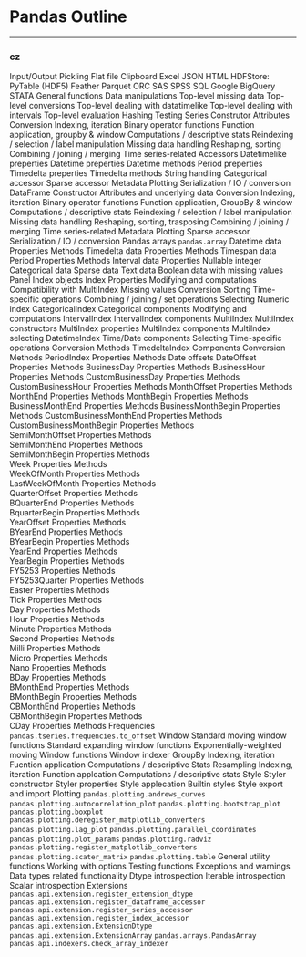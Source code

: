 #   Pandas Outline

- - - - -

### cz

Input/Output
    Pickling
    Flat file
    Clipboard
    Excel
    JSON
    HTML
    HDFStore: PyTable (HDF5)
    Feather
    Parquet
    ORC
    SAS
    SPSS
    SQL
    Google BigQuery
    STATA
General functions
    Data manipulations
    Top-level missing data
    Top-level conversions
    Top-level dealing with datatimelike
    Top-level dealing with intervals
    Top-level evaluation
    Hashing
    Testing
Series
    Construtor
    Attributes
    Conversion
    Indexing, iteration
    Binary operator functions
    Function application, groupby & window
    Computations / descriptive stats
    Reindexing / selection / label manipulation
    Missing data handling
    Reshaping, sorting
    Combining / joining / merging
    Time series-related
    Accessors
        Datetimelike preperties
            Datetime preperties
            Datetime methods
            Period preperties
            Timedelta preperties
            Timedelta methods
        String handling
        Categorical accessor
        Sparse accessor
        Metadata
    Plotting
    Serialization / IO / conversion
DataFrame
    Constructor
    Attributes and underlying data
    Conversion
    Indexing, iteration
    Binary operator functions
    Function application, GroupBy & window
    Computations / descriptive stats
    Reindexing / selection / label manipulation
    Missing data handling
    Reshaping, sorting, trasposing
    Combining / joining / merging
    Time series-related
    Metadata
    Plotting
    Sparse accessor
    Serialization / IO / conversion
Pandas arrays
    `pandas.array`
    Datetime data
        Properties
        Methods
    Timedelta data
        Properties
        Methods
    Timespan data
    Period
        Properties
        Methods
    Interval data
        Properties
    Nullable integer
    Categorical data
    Sparse data
    Text data
    Boolean data with missing values
Panel
Index objects
    Index
        Properties
        Modifying and computations
        Compatibility with MultiIndex
        Missing values
        Conversion
        Sorting
        Time-specific operations
        Combining / joining / set operations
        Selecting
    Numeric index
    CategoricalIndex
        Categorical components
        Modifying and computations
    IntervalIndex
        IntervalIndex components
    MultiIndex
        MultiIndex constructors
        MultiIndex properties
        MultiIndex components
        MultiIndex selecting
    DatetimeIndex
        Time/Date components
        Selecting
        Time-specific operations
        Conversion
        Methods
    TimedeltaIndex
        Components
        Conversion
        Methods
    PeriodIndex
        Properties
        Methods 
Date offsets
    DateOffset
        Properties
        Methods
    BusinessDay
        Properties
        Methods
    BusinessHour
        Properties
        Methods
    CustomBusinessDay
        Properties
        Methods
    CustomBusinessHour
        Properties
        Methods
    MonthOffset
        Properties
        Methods
    MonthEnd
        Properties
        Methods
    MonthBegin
        Properties
        Methods
    BusinessMonthEnd
        Properties
        Methods
    BusinessMonthBegin
        Properties
        Methods
    CustomBusinessMonthEnd
        Properties
        Methods
    CustomBusinessMonthBegin
        Properties
        Methods    
    SemiMonthOffset
        Properties
        Methods    
    SemiMonthEnd
        Properties
        Methods    
    SemiMonthBegin
        Properties
        Methods    
    Week
        Properties
        Methods    
    WeekOfMonth
        Properties
        Methods    
    LastWeekOfMonth
        Properties
        Methods    
    QuarterOffset
        Properties
        Methods    
    BQuarterEnd
        Properties
        Methods    
    BquarterBegin
        Properties
        Methods    
    YearOffset
        Properties
        Methods    
    BYearEnd
        Properties
        Methods    
    BYearBegin
        Properties
        Methods    
    YearEnd
        Properties
        Methods    
    YearBegin
        Properties
        Methods    
    FY5253
        Properties
        Methods    
    FY5253Quarter
        Properties
        Methods    
    Easter
        Properties
        Methods    
    Tick
        Properties
        Methods    
    Day
        Properties
        Methods    
    Hour
        Properties
        Methods    
    Minute
        Properties
        Methods    
    Second
        Properties
        Methods    
    Milli
        Properties
        Methods    
    Micro
        Properties
        Methods    
    Nano
        Properties
        Methods    
    BDay
        Properties
        Methods    
    BMonthEnd
        Properties
        Methods    
    BMonthBegin
        Properties
        Methods    
    CBMonthEnd
        Properties
        Methods    
    CBMonthBegin
        Properties
        Methods    
    CDay
        Properties
        Methods
Frequencies
    `pandas.tseries.frequencies.to_offset`
Window
    Standard moving window functions
    Standard expanding window functions
    Exponentially-weighted moving Window functions
    Window indexer
GroupBy
    Indexing, iteration
    Fucntion application
    Computations / descriptive Stats
Resampling
    Indexing, iteration
    Function applcation
    Computations / descriptive stats
Style
    Styler constructor
    Styler properties
    Style applecation
    Builtin styles
    Style export and import
Plotting
    `pandas.plotting.andrews_curves`
    `pandas.plotting.autocorrelation_plot`
    `pandas.plotting.bootstrap_plot`
    `pandas.plotting.boxplot`
    `pandas.plotting.deregister_matplotlib_converters`
    `pandas.plotting.lag_plot`
    `pandas.plotting.parallel_coordinates`
    `pandas.plotting.plot_params`
    `pandas.plotting.radviz`
    `pandas.plotting.register_matplotlib_converters`
    `pandas.plotting.scater_matrix`
    `pandas.plotting.table`
General utility functions
    Working with options
    Testing functions
    Exceptions and warnings
    Data types related functionality
        Dtype introspection
        Iterable introspection
        Scalar introspection
Extensions
    `pandas.api.extension.register_extension_dtype`
    `pandas.api.extension.register_dataframe_accessor`
    `pandas.api.extension.register_series_accessor`
    `pandas.api.extension.register_index_accessor`
    `pandas.api.extension.ExtensionDtype`
    `pandas.api.extension.ExtensionArray`
    `pandas.arrays.PandasArray`
    `pandas.api.indexers.check_array_indexer`